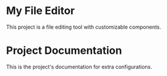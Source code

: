# My File Editor

This project is a file editing tool with customizable components. 

# Project Documentation

This is the project's documentation for extra configurations. 